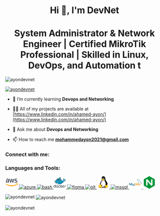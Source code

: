<h1 align="center">Hi 👋, I'm DevNet</h1>
<h1 align="center">System Administrator & Network Engineer | Certified MikroTik Professional | Skilled in Linux, DevOps, and Automation t</h1>
<p align="left"> <img src="https://komarev.com/ghpvc/?username=ayondevnet&label=Profile%20views&color=0e75b6&style=flat" alt="ayondevnet" /> </p>

<p align="left"> <a href="https://github.com/ryo-ma/github-profile-trophy"><img src="https://github-profile-trophy.vercel.app/?username=ayondevnet" alt="ayondevnet" /></a> </p>

- 🌱 I’m currently learning **Devops and Networking**

- 👨‍💻 All of my projects are available at [https://www.linkedin.com/in/ahamed-ayon/](https://www.linkedin.com/in/ahamed-ayon/)

- 💬 Ask me about **Devops and Networking**

- 📫 How to reach me **mohammedayon2021@gmail.com**

<h3 align="left">Connect with me:</h3>
<p align="left">
</p>

<h3 align="left">Languages and Tools:</h3>
<p align="left"> <a href="https://aws.amazon.com" target="_blank" rel="noreferrer"> <img src="https://raw.githubusercontent.com/devicons/devicon/master/icons/amazonwebservices/amazonwebservices-original-wordmark.svg" alt="aws" width="40" height="40"/> </a> <a href="https://azure.microsoft.com/en-in/" target="_blank" rel="noreferrer"> <img src="https://www.vectorlogo.zone/logos/microsoft_azure/microsoft_azure-icon.svg" alt="azure" width="40" height="40"/> </a> <a href="https://www.gnu.org/software/bash/" target="_blank" rel="noreferrer"> <img src="https://www.vectorlogo.zone/logos/gnu_bash/gnu_bash-icon.svg" alt="bash" width="40" height="40"/> </a> <a href="https://www.docker.com/" target="_blank" rel="noreferrer"> <img src="https://raw.githubusercontent.com/devicons/devicon/master/icons/docker/docker-original-wordmark.svg" alt="docker" width="40" height="40"/> </a> <a href="https://www.figma.com/" target="_blank" rel="noreferrer"> <img src="https://www.vectorlogo.zone/logos/figma/figma-icon.svg" alt="figma" width="40" height="40"/> </a> <a href="https://git-scm.com/" target="_blank" rel="noreferrer"> <img src="https://www.vectorlogo.zone/logos/git-scm/git-scm-icon.svg" alt="git" width="40" height="40"/> </a> <a href="https://www.linux.org/" target="_blank" rel="noreferrer"> <img src="https://raw.githubusercontent.com/devicons/devicon/master/icons/linux/linux-original.svg" alt="linux" width="40" height="40"/> </a> <a href="https://www.microsoft.com/en-us/sql-server" target="_blank" rel="noreferrer"> <img src="https://www.svgrepo.com/show/303229/microsoft-sql-server-logo.svg" alt="mssql" width="40" height="40"/> </a> <a href="https://www.mysql.com/" target="_blank" rel="noreferrer"> <img src="https://raw.githubusercontent.com/devicons/devicon/master/icons/mysql/mysql-original-wordmark.svg" alt="mysql" width="40" height="40"/> </a> <a href="https://www.nginx.com" target="_blank" rel="noreferrer"> <img src="https://raw.githubusercontent.com/devicons/devicon/master/icons/nginx/nginx-original.svg" alt="nginx" width="40" height="40"/> </a> </p>

<p><img align="left" src="https://github-readme-stats.vercel.app/api/top-langs?username=ayondevnet&show_icons=true&locale=en&layout=compact" alt="ayondevnet" /></p>

<p>&nbsp;<img align="center" src="https://github-readme-stats.vercel.app/api?username=ayondevnet&show_icons=true&locale=en" alt="ayondevnet" /></p>

<p><img align="center" src="https://github-readme-streak-stats.herokuapp.com/?user=ayondevnet&" alt="ayondevnet" /></p>

